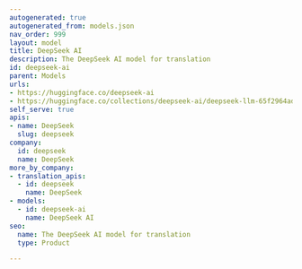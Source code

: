 ```yaml
---
autogenerated: true
autogenerated_from: models.json
nav_order: 999
layout: model
title: DeepSeek AI
description: The DeepSeek AI model for translation
id: deepseek-ai
parent: Models
urls:
- https://huggingface.co/deepseek-ai
- https://huggingface.co/collections/deepseek-ai/deepseek-llm-65f2964ad8a0a29fe39b71d8
self_serve: true
apis:
- name: DeepSeek
  slug: deepseek
company:
  id: deepseek
  name: DeepSeek
more_by_company:
- translation_apis:
  - id: deepseek
    name: DeepSeek
- models:
  - id: deepseek-ai
    name: DeepSeek AI
seo:
  name: The DeepSeek AI model for translation
  type: Product

---
```


